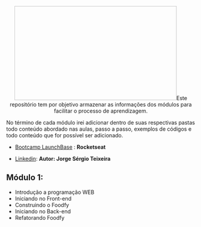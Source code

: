   <p align="center">
    <img width="432" height="250" (https://camo.githubusercontent.com/3841f3ff8a89177dd92d4e29f75fbf9590a1a043/68747470733a2f2f726f636b6574736561742d63646e2e73332d73612d656173742d312e616d617a6f6e6177732e636f6d2f626f6f7463616d702d6c61756e6368626173652e706e67)



## Este repositório tem por objetivo armazenar as informações dos módulos para facilitar o processo de aprendizagem. 

No término de cada módulo irei adicionar dentro de suas respectivas pastas todo conteúdo abordado nas aulas, passo a passo, exemplos de códigos e todo conteúdo que for possível ser adicionado.

- [Bootcamp LaunchBase](https://rocketseat.com.br/) : **Rocketseat**

- [Linkedin](https://www.linkedin.com/in/jorgestjr/): **Autor: Jorge Sérgio Teixeira**

## Módulo 1:
- Introdução a programação WEB
- Iniciando no Front-end
- Construindo o Foodfy
- Iniciando no Back-end
- Refatorando Foodfy
